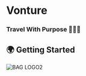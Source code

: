# Vonture

### Travel With Purpose 🛫🇪🇬

## 🌍 Getting Started

![BAG LOGO2](https://github.com/Rana2113/Vonture/assets/146140834/28ac3bb5-816e-4281-aabf-d1998448788b)

